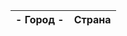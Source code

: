 <!doctype html>
<html lang="ru">

<head>
  <meta charset="UTF-8">
  <meta http-equiv="Pragma" content="no-cache">
  <script type="text/javascript" src="https://code.jquery.com/jquery-3.1.1.min.js"></script>  
</head>
    
<body>

<table id="table">
    <thead>
        <tr>
            <th> - Город - </th>
            <th>Страна</th>
        </tr>
    </thead>
    <tbody>
    </tbody>
</table>

<script>
$(document).ready(function(){
    $('body').append('<br/>7 Этот текст добавлен с помощью полного jQuery');
});
$.ajax({
    type: 'GET',
    url: 'https://study.ps-gkh.ru/v8_nn_zhkh20_study/hs/api/v1/ping/',
    dheaders: {"Authorization": "Basic 0J3Rg9C20L3QvtCyINCSLtCfLjowMDAxOTc0"},
    success: function(data) { console.log(data); }, // обработка ответа от сервера
    error: function(jqXHR) { console.log('Ошибка выполнения'); },
    complete: function() { console.log('Завершение выполнения'); }
});
</script>

</body>
